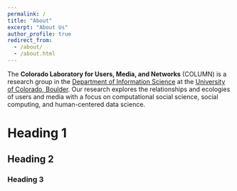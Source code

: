 ```yaml
---
permalink: /
title: "About"
excerpt: "About Us"
author_profile: true
redirect_from: 
  - /about/
  - /about.html
---
```


The **Colorado Laboratory for Users, Media, and Networks** (COLUMN) is a research group in the [Department of Information Science](https://www.colorado.edu/cmci/infoscience) at the [University of Colorado, Boulder](https://www.colorado.edu). Our research explores the relationships and ecologies of users and media with a focus on computational social science, social computing, and human-centered data science.

# Heading 1

## Heading 2

### Heading 3